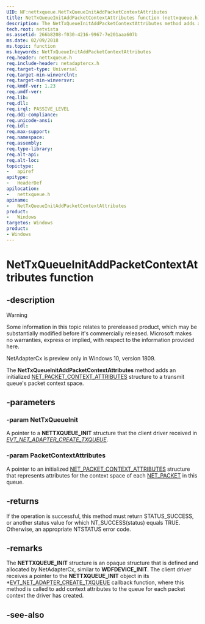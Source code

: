 ```yaml
---
UID: NF:nettxqueue.NetTxQueueInitAddPacketContextAttributes
title: NetTxQueueInitAddPacketContextAttributes function (nettxqueue.h)
description: The NetTxQueueInitAddPacketContextAttributes method adds an initialized NET_PACKET_CONTEXT_ATTRIBUTES structure to a transmit queue's packet context space.
tech.root: netvista
ms.assetid: 266b8208-f030-4216-9967-7e201aaa607b
ms.date: 02/09/2018
ms.topic: function
ms.keywords: NetTxQueueInitAddPacketContextAttributes
req.header: nettxqueue.h
req.include-header: netadaptercx.h
req.target-type: Universal
req.target-min-winverclnt:
req.target-min-winversvr:
req.kmdf-ver: 1.23
req.umdf-ver:
req.lib:
req.dll:
req.irql: PASSIVE_LEVEL
req.ddi-compliance:
req.unicode-ansi:
req.idl:
req.max-support:
req.namespace:
req.assembly:
req.type-library: 
req.alt-api:
req.alt-loc:
topictype: 
-	apiref
apitype: 
-	HeaderDef
apilocation: 
-	nettxqueue.h
apiname: 
-	NetTxQueueInitAddPacketContextAttributes
product:
-	Windows
targetos: Windows
product:
- Windows
---
```


# NetTxQueueInitAddPacketContextAttributes function


## -description

> [!WARNING]
> Some information in this topic relates to prereleased product, which may be substantially modified before it's commercially released. Microsoft makes no warranties, express or implied, with respect to the information provided here.
>
> NetAdapterCx is preview only in Windows 10, version 1809.

The **NetTxQueueInitAddPacketContextAttributes** method adds an initialized [NET_PACKET_CONTEXT_ATTRIBUTES](../netadapterpacket/ns-netadapterpacket-_net_packet_context_attributes.md) structure to a transmit queue's packet context space.

## -parameters

### -param NetTxQueueInit
A pointer to a **NETTXQUEUE_INIT** structure that the client driver received in *[EVT_NET_ADAPTER_CREATE_TXQUEUE](../netadapter/nc-netadapter-evt_net_adapter_create_txqueue.md)*.

### -param PacketContextAttributes
A pointer to an initialized [NET_PACKET_CONTEXT_ATTRIBUTES](../netadapterpacket/ns-netadapterpacket-_net_packet_context_attributes.md) structure that represents attributes for the context space of each [NET_PACKET](../netpacket/../packet/ns-packet-_net_packet.md) in this queue.

## -returns
If the operation is successful, this method must return STATUS_SUCCESS, or another status value for which NT_SUCCESS(status) equals TRUE. Otherwise, an appropriate NTSTATUS error code.

## -remarks
The **NETTXQUEUE_INIT** structure is an opaque structure that is defined and allocated by NetAdapterCx, similar to **WDFDEVICE_INIT**. The client driver receives a pointer to the **NETTXQUEUE_INIT** object in its *[EVT_NET_ADAPTER_CREATE_TXQUEUE](../netadapter/nc-netadapter-evt_net_adapter_create_txqueue.md) callback function, where this method is called to add context attributes to the queue for each packet context the driver has created.



## -see-also
